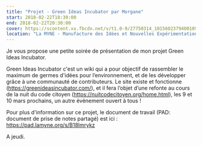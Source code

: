 ```yaml
---
title: "Projet - Green Ideas Incubator par Morgane"
start: 2018-02-22T18:30:00
end: 2018-02-22T20:30:00
cover: https://scontent.xx.fbcdn.net/v/t1.0-9/27750314_10156023794001092_5582845779748923647_n.jpg?oh=0db7595407c3e962dcfe2da5408f876d&oe=5B0E0618
location: "La MYNE - Manufacture des Idées et Nouvelles Expérimentations, 1 rue du Luizet, Villeurbanne, 69100"
---
```

 Je vous propose une  petite soirée de présentation de mon projet Green Ideas Incubator.

Green Ideas Incubator c'est un wiki qui a pour objectif de rassembler le maximum de germes d'idées pour l’environnement, et de les développer grâce à une communauté de contributeurs. Le site existe et fonctionne (https://greenideasincubator.com/), et il fera l’objet d’une refonte au cours de la nuit du code citoyen (https://nuitcodecitoyen.org/home.html), les 9 et 10 mars prochains, un autre événement ouvert à tous !


Pour plus d'information sur ce projet, le document de travail (PAD: document de prise de notes partagé) est ici : https://pad.lamyne.org/s/B18lmrykz

A jeudi.

